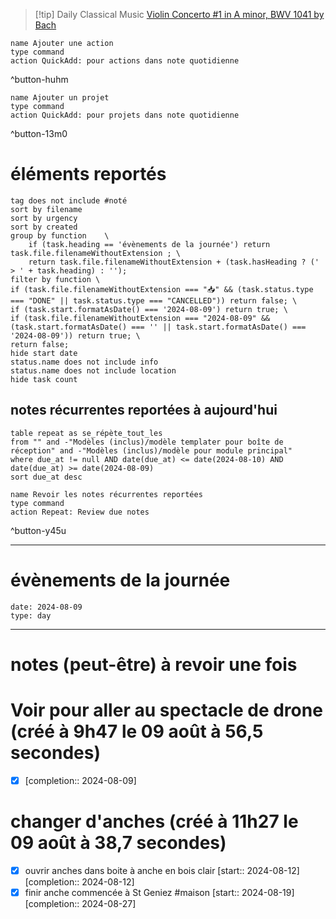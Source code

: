 



> [!tip] Daily Classical Music
> [Violin Concerto #1 in A minor, BWV 1041 by Bach](https://www.youtube.com/watch?v=J7TFSsqnpHY)

```button
name Ajouter une action
type command
action QuickAdd: pour actions dans note quotidienne
```
^button-huhm
```button
name Ajouter un projet
type command
action QuickAdd: pour projets dans note quotidienne
```
^button-13m0
# éléments reportés
```tasks
tag does not include #noté 
sort by filename 
sort by urgency 
sort by created 
group by function    \
	if (task.heading == 'évènements de la journée') return task.file.filenameWithoutExtension ; \
    return task.file.filenameWithoutExtension + (task.hasHeading ? (' > ' + task.heading) : '');
filter by function \
if (task.file.filenameWithoutExtension === "📥" && (task.status.type === "DONE" || task.status.type === "CANCELLED")) return false; \
if (task.start.formatAsDate() === '2024-08-09') return true; \
if (task.file.filenameWithoutExtension === "2024-08-09" && (task.start.formatAsDate() === '' || task.start.formatAsDate() === '2024-08-09')) return true; \
return false;
hide start date
status.name does not include info
status.name does not include location
hide task count
```

## notes récurrentes reportées à aujourd'hui
```dataview
table repeat as se_répète_tout_les
from "" and -"Modèles (inclus)/modèle templater pour boîte de réception" and -"Modèles (inclus)/modèle pour module principal"
where due_at != null AND date(due_at) <= date(2024-08-10) AND date(due_at) >= date(2024-08-09)
sort due_at desc
```

```button
name Revoir les notes récurrentes reportées
type command
action Repeat: Review due notes
```
^button-y45u
___
# évènements de la journée
```gEvent
date: 2024-08-09
type: day
```
___

# notes (peut-être) à revoir une fois

# Voir pour aller au spectacle de drone (créé à 9h47 le 09 août à 56,5 secondes) 
- [X]   [completion:: 2024-08-09]


# changer d'anches (créé à 11h27 le 09 août à 38,7 secondes)
- [X] ouvrir anches dans boite à anche en bois clair  [start:: 2024-08-12]  [completion:: 2024-08-12]
- [X] finir anche commencée à St Geniez #maison  [start:: 2024-08-19]  [completion:: 2024-08-27]
